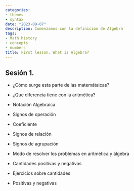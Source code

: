 ```yaml
---
categories:
- themes
- syntax
date: "2023-09-07"
description: Comenzamos con la definición de Algebra
tags:
- Math history
- concepts
- numbers
title: First lesson. What is Algebra?
---
```


## Sesión 1.

- ¿Cómo surge esta parte de las matemátaicas? 

- ¿Que diferencia tiene con la aritmética? 

- Notación Algebraica
- Signos de operación
- Coeficiente
- Signos de relación
- Signos de agrupación
- Modo de resolver los problemas en aritmética y álgebra
- Cantidades positivas y negativas
- Ejercicios sobre cantidades
- Positivas y negativas
